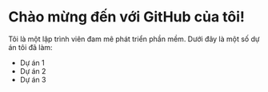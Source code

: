 # Chào mừng đến với GitHub của tôi!
Tôi là một lập trình viên đam mê phát triển phần mềm. Dưới đây là một số dự án tôi đã làm:
- Dự án 1
- Dự án 2
- Dự án 3
